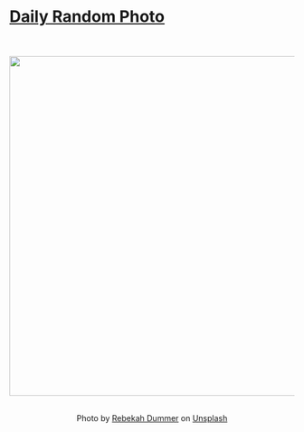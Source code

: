 # [Daily Random Photo](https://www.dailyrandomphoto.com/)

<div align="center">
  <br>
  <br>
  <a href="https://www.dailyrandomphoto.com/p/2021/2021-11-03/"><img src="https://images.unsplash.com/photo-1602030373682-85c3b00c3cef?crop=entropy&cs=tinysrgb&fit=max&fm=jpg&ixid=Mnw3NzUwOHwwfDF8cmFuZG9tfHx8fHx8fHx8MTYzNTg5ODY0Nw&ixlib=rb-1.2.1&q=80&w=1080" width="600px"></a>
  <br>
  <br>
  <p class="has-text-grey">Photo by <a href="https://unsplash.com/@rebekahdummer?utm_source=Daily%20Random%20Photo&amp;utm_medium=referral" target="_blank" rel="noopener noreferrer">Rebekah Dummer</a> on <a href="https://unsplash.com/photos/_f_7631XQeE?utm_source=Daily%20Random%20Photo&amp;utm_medium=referral" target="_blank" rel="noopener noreferrer">Unsplash</a></p>
</div>
